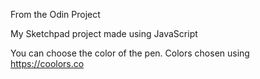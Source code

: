 From the Odin Project

My Sketchpad project made using JavaScript

You can choose the color of the pen. Colors chosen using https://coolors.co